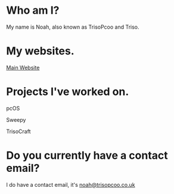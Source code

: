 # Who am I?
My name is Noah, also known as TrisoPcoo and Triso. 
# My websites.
[Main Website](https://www.trisopcoo.co.uk)
# Projects I've worked on.
pcOS

Sweepy

TrisoCraft
# Do you currently have a contact email?
I do have a contact email, it's noah@trisopcoo.co.uk